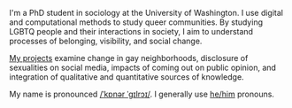 ---
---

<!--![me](/img/ccg.png#c) -->

<!-- # Connor Gilroy,<br> queer computational sociologist -->

I'm a PhD student in sociology at the University of Washington. I use digital and computational methods to study queer communities. By studying LGBTQ people and their interactions in society, I aim to understand processes of belonging, visibility, and social change.

[My projects](/research/) examine change in gay neighborhoods, disclosure of sexualities on social media, impacts of coming out on public opinion, and integration of qualitative and quantitative sources of knowledge. 

My name is pronounced [/ˈkɒnər ˈgɪlrɔɪ/](https://en.wikipedia.org/wiki/Help:IPA/English). I generally use [he/him](https://pronoun.is/he) pronouns. 
